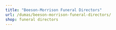 ```yaml
---
title: "Beeson-Morrison Funeral Directors"
url: /dumas/beeson-morrison-funeral-directors/
shop: funeral directors
---
```

